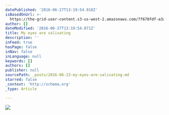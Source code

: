```yaml
---
datePublished: '2016-06-27T13:19:54.918Z'
isBasedOnUrl: >-
  https://the-grid-user-content.s3-us-west-2.amazonaws.com/7f670fdf-a3a7-476f-b9d0-373a0d152e4f.jpg
author: []
dateModified: '2016-06-27T13:19:54.071Z'
title: My eyes are salivating
description: ''
inFeed: true
hasPage: false
inNav: false
inLanguage: null
keywords: []
authors: []
publisher: null
sourcePath: _posts/2016-06-23-my-eyes-are-salivating.md
starred: false
_context: 'http://schema.org'
_type: Article

---
```

![](https://the-grid-user-content.s3-us-west-2.amazonaws.com/7f670fdf-a3a7-476f-b9d0-373a0d152e4f.jpg)